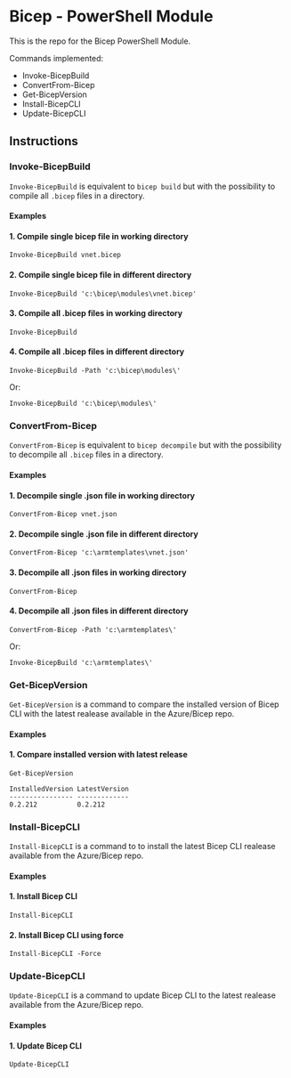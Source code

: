 # Bicep - PowerShell Module
This is the repo for the Bicep PowerShell Module.

Commands implemented:
- Invoke-BicepBuild
- ConvertFrom-Bicep
- Get-BicepVersion
- Install-BicepCLI
- Update-BicepCLI

## Instructions

### Invoke-BicepBuild
`Invoke-BicepBuild` is equivalent to `bicep build` but with the possibility to compile all `.bicep` files in a directory.

#### Examples

#### 1. Compile single bicep file in working directory
`Invoke-BicepBuild vnet.bicep`

#### 2. Compile single bicep file in different directory
`Invoke-BicepBuild 'c:\bicep\modules\vnet.bicep'`

#### 3. Compile all .bicep files in working directory
`Invoke-BicepBuild`

#### 4. Compile all .bicep files in different directory
`Invoke-BicepBuild -Path 'c:\bicep\modules\'`

Or:

`Invoke-BicepBuild 'c:\bicep\modules\'`

### ConvertFrom-Bicep
`ConvertFrom-Bicep` is equivalent to `bicep decompile` but with the possibility to decompile all `.bicep` files in a directory.

#### Examples

#### 1. Decompile single .json file in working directory
`ConvertFrom-Bicep vnet.json`

#### 2. Decompile single .json file in different directory
`ConvertFrom-Bicep 'c:\armtemplates\vnet.json'`

#### 3. Decompile all .json files in working directory
`ConvertFrom-Bicep`

#### 4. Decompile all .json files in different directory
`ConvertFrom-Bicep -Path 'c:\armtemplates\'`

Or:

`Invoke-BicepBuild 'c:\armtemplates\'`

### Get-BicepVersion
`Get-BicepVersion` is a command to compare the installed version of Bicep CLI with the latest realease available in the Azure/Bicep repo.

#### Examples

#### 1. Compare installed version with latest release
```
Get-BicepVersion

InstalledVersion LatestVersion
---------------- -------------
0.2.212          0.2.212
```

### Install-BicepCLI
`Install-BicepCLI` is a command to to install the latest Bicep CLI realease available from the Azure/Bicep repo.

#### Examples

#### 1. Install Bicep CLI
`Install-BicepCLI`

#### 2. Install Bicep CLI using force
`Install-BicepCLI -Force`


### Update-BicepCLI
`Update-BicepCLI` is a command to update Bicep CLI to the latest realease available from the Azure/Bicep repo.

#### Examples

#### 1. Update Bicep CLI
`Update-BicepCLI`

